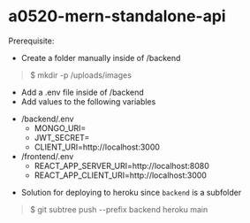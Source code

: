 # a0520-mern-standalone-api

Prerequisite:
* Create a folder manually inside of /backend
> $ mkdir -p /uploads/images
* Add a .env file inside of /backend
* Add values to the following variables
- /backend/.env
  * MONGO_URI=
  * JWT_SECRET=
  * CLIENT_URI=http://localhost:3000
- /frontend/.env
  * REACT_APP_SERVER_URI=http://localhost:8080
  * REACT_APP_CLIENT_URI=http://localhost:3000

* Solution for deploying to heroku since `backend` is a subfolder
> $ git subtree push --prefix backend heroku main
